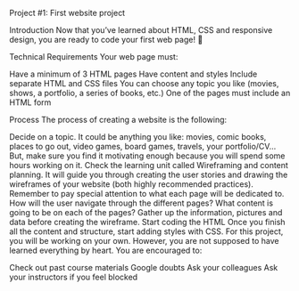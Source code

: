 Project #1: First website project

Introduction
Now that you’ve learned about HTML, CSS and responsive design, you are ready to code your first web page! :rocket:


Technical Requirements
Your web page must:

Have a minimum of 3 HTML pages
Have content and styles
Include separate HTML and CSS files
You can choose any topic you like (movies, shows, a portfolio, a series of books, etc.)
One of the pages must include an HTML form

Process
The process of creating a website is the following:

Decide on a topic. It could be anything you like: movies, comic books, places to go out, video games, board games, travels, your portfolio/CV… But, make sure you find it motivating enough because you will spend some hours working on it.
Check the learning unit called Wireframing and content planning. It will guide you through creating the user stories and drawing the wireframes of your website (both highly recommended practices). Remember to pay special attention to what each page will be dedicated to. How will the user navigate through the different pages? What content is going to be on each of the pages? Gather up the information, pictures and data before creating the wireframe.
Start coding the HTML
Once you finish all the content and structure, start adding styles with CSS.
For this project, you will be working on your own. However, you are not supposed to have learned everything by heart. You are encouraged to:

Check out past course materials
Google doubts
Ask your colleagues
Ask your instructors if you feel blocked
